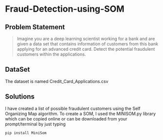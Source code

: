 # Fraud-Detection-using-SOM

## Problem Statement

>Imagine you are a deep learning scientist working for a bank and are given a data set that contains information of customers from this bank applying for an advanced credit card. Detect the potential fraudulent customers within the applications.

## DataSet

The dataset is named Credit_Card_Applications.csv

## Solutions

I have created a list of possible fraudulent customers using the Self Organizing Map algorithm. To create a SOM, I used the MINISOM.py library which can be copied online or can be downloaded from your prompt/terminal by just typing 

`pip install MiniSom`
